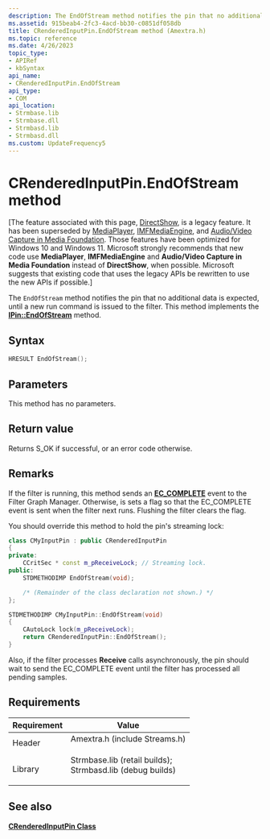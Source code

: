 ```yaml
---
description: The EndOfStream method notifies the pin that no additional data is expected, until a new run command is issued to the filter. This method implements the IPin::EndOfStream method.
ms.assetid: 915beab4-2fc3-4acd-bb30-c0851df058db
title: CRenderedInputPin.EndOfStream method (Amextra.h)
ms.topic: reference
ms.date: 4/26/2023
topic_type: 
- APIRef
- kbSyntax
api_name: 
- CRenderedInputPin.EndOfStream
api_type: 
- COM
api_location: 
- Strmbase.lib
- Strmbase.dll
- Strmbasd.lib
- Strmbasd.dll
ms.custom: UpdateFrequency5
---
```


# CRenderedInputPin.EndOfStream method

\[The feature associated with this page, [DirectShow](/windows/win32/directshow/directshow), is a legacy feature. It has been superseded by [MediaPlayer](/uwp/api/Windows.Media.Playback.MediaPlayer), [IMFMediaEngine](/windows/win32/api/mfmediaengine/nn-mfmediaengine-imfmediaengine), and [Audio/Video Capture in Media Foundation](windows/win32/medfound/audio-video-capture-in-media-foundation). Those features have been optimized for Windows 10 and Windows 11. Microsoft strongly recommends that new code use **MediaPlayer**, **IMFMediaEngine** and **Audio/Video Capture in Media Foundation** instead of **DirectShow**, when possible. Microsoft suggests that existing code that uses the legacy APIs be rewritten to use the new APIs if possible.\]

The `EndOfStream` method notifies the pin that no additional data is expected, until a new run command is issued to the filter. This method implements the [**IPin::EndOfStream**](/windows/desktop/api/Strmif/nf-strmif-ipin-endofstream) method.

## Syntax


```C++
HRESULT EndOfStream();
```



## Parameters

This method has no parameters.

## Return value

Returns S\_OK if successful, or an error code otherwise.

## Remarks

If the filter is running, this method sends an [**EC\_COMPLETE**](ec-complete.md) event to the Filter Graph Manager. Otherwise, is sets a flag so that the EC\_COMPLETE event is sent when the filter next runs. Flushing the filter clears the flag.

You should override this method to hold the pin's streaming lock:


```C++
class CMyInputPin : public CRenderedInputPin
{
private:
    CCritSec * const m_pReceiveLock; // Streaming lock.
public:
    STDMETHODIMP EndOfStream(void);

    /* (Remainder of the class declaration not shown.) */
};

STDMETHODIMP CMyInputPin::EndOfStream(void)
{
    CAutoLock lock(m_pReceiveLock);  
    return CRenderedInputPin::EndOfStream();
} 
```



Also, if the filter processes **Receive** calls asynchronously, the pin should wait to send the EC\_COMPLETE event until the filter has processed all pending samples.

## Requirements



| Requirement | Value |
|--------------------|--------------------------------------------------------------------------------------------------------------------------------------------------------------------------------------------|
| Header<br/>  | <dl> <dt>Amextra.h (include Streams.h)</dt> </dl>                                                                                   |
| Library<br/> | <dl> <dt>Strmbase.lib (retail builds); </dt> <dt>Strmbasd.lib (debug builds)</dt> </dl> |



## See also

<dl> <dt>

[**CRenderedInputPin Class**](crenderedinputpin.md)
</dt> </dl>

 

 




